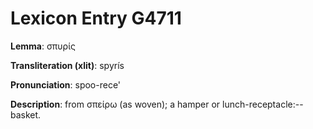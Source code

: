 # Lexicon Entry G4711

**Lemma**: σπυρίς

**Transliteration (xlit)**: spyrís

**Pronunciation**: spoo-rece'

**Description**:
from σπείρω (as woven); a hamper or lunch-receptacle:--basket.
